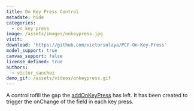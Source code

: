 ```yaml
---
title: On Key Press Control
metadate: hide
categories:
  - on key press
image: /assets/images/onkeypress.jpg
visit: 
download: 'https://github.com/victorsolaya/PCF-On-Key-Press'
model_support: true
canvas_support: false
license_defined: true
authors:
  - victor_sanchez
demo_gif: /assets/videos/onkeypress.gif
---
```

A control tofill the gap the <a target="_blank" href="https://docs.microsoft.com/en-us/previous-versions/dynamicscrm-2016/developers-guide/gg334266(v=crm.8)#addonkeypress">addOnKeyPress</a> has left. It has been created to trigger the onChange of the field in each key press.
